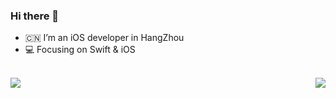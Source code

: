 ### Hi there 👋

- :cn: I’m an iOS developer in HangZhou 
- :computer: Focusing on Swift & iOS

<br>

<img align="right" src="https://github-readme-stats.vercel.app/api/top-langs/?username=FonG&langs_count=2"/>
<img align="left" src="https://github-readme-stats.vercel.app/api?username=FonG&show_icons=true&icon_color=0366d6&text_color=718096&bg_color=ffffff&hide_title=true"/>
</br>


<!--

Here are some ideas to get you started:

- 🔭 I’m currently working on ...
- 🌱 I’m currently learning ...
- 👯 I’m looking to collaborate on ...
- 🤔 I’m looking for help with ...
- 💬 Ask me about ...
- 📫 How to reach me: ...
- 😄 Pronouns: ...
- ⚡ Fun fact: ...
-->
